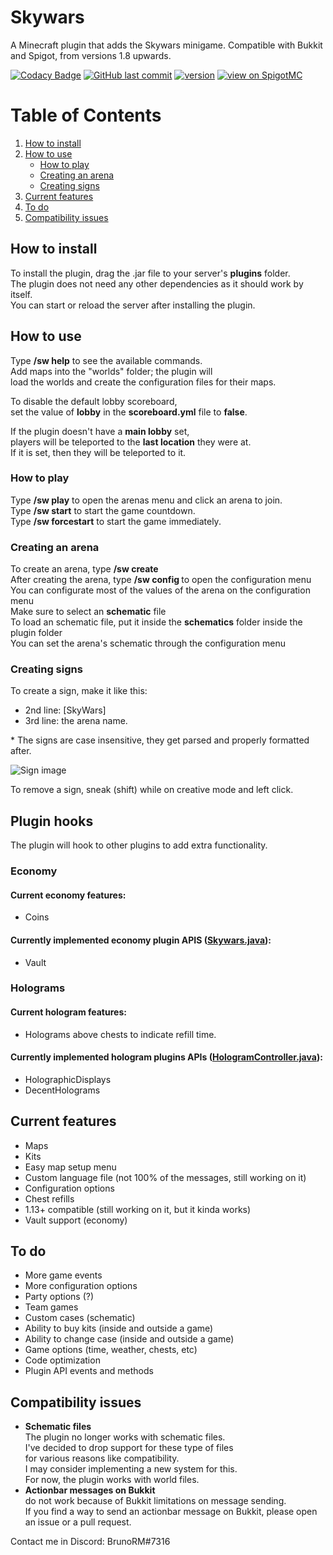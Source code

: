 # Skywars

A Minecraft plugin that adds the Skywars minigame.
Compatible with Bukkit and Spigot, from versions 1.8 upwards.

[![Codacy Badge](https://app.codacy.com/project/badge/Grade/786de08d9dfa4332bc1e15e8f4373bd6)](https://www.codacy.com/gh/TheBrunoRM/Skywars/dashboard?utm_source=github.com&amp;utm_medium=referral&amp;utm_content=TheBrunoRM/Skywars&amp;utm_campaign=Badge_Grade)
[![GitHub last commit](https://img.shields.io/github/last-commit/TheBrunoRM/Skywars.svg)](https://github.com/TheBrunoRM/Skywars/commits/master)
[![version](https://img.shields.io/github/release/TheBrunoRM/Skywars.svg?colorB=7418f5)](https://github.com/TheBrunoRM/Skywars/releases/latest)
[![view on SpigotMC](https://img.shields.io/badge/view%20on-spigotmc-orange.svg)](https://www.spigotmc.org/resources/98709)

# Table of Contents
1. [How to install](#how-to-install)
2. [How to use](#how-to-use)
   * [How to play](#how-to-play)
   * [Creating an arena](#creating-an-arena)
   * [Creating signs](#creating-signs)
3. [Current features](#current-features)
4. [To do](#to-do)
5. [Compatibility issues](#compatibility-issues)

## How to install

To install the plugin, drag the .jar file to your server's **plugins** folder.\
The plugin does not need any other dependencies as it should work by itself.\
You can start or reload the server after installing the plugin.

## How to use

Type **/sw help** to see the available commands.\
Add maps into the "worlds" folder; the plugin will\
load the worlds and create the configuration files for their maps.

To disable the default lobby scoreboard,\
set the value of **lobby** in the **scoreboard.yml** file to **false**.

If the plugin doesn't have a **main lobby** set,\
players will be teleported to the **last location** they were at.\
If it is set, then they will be teleported to it.

### How to play

Type **/sw play** to open the arenas menu and click an arena to join.\
Type **/sw start** to start the game countdown.\
Type **/sw forcestart** to start the game immediately.

### Creating an arena

To create an arena, type **/sw create <arena>**\
After creating the arena, type **/sw config <arena>** to open the configuration menu\
You can configurate most of the values of the arena on the configuration menu\
Make sure to select an **schematic** file\
To load an schematic file, put it inside the **schematics** folder inside the plugin folder\
You can set the arena's schematic through the configuration menu

### Creating signs

To create a sign, make it like this:
* 2nd line: [SkyWars]
* 3rd line: the arena name.

\* The signs are case insensitive, they get parsed and properly formatted after.

![Sign image](https://cdn.discordapp.com/attachments/835594221456064544/876946375110189146/unknown.png)

To remove a sign, sneak (shift) while on creative mode and left click.

## Plugin hooks
The plugin will hook to other plugins to add extra functionality.
### Economy
#### Current economy features:
  * Coins
#### Currently implemented economy plugin APIS ([Skywars.java](https://github.com/TheBrunoRM/Skywars/blob/master/src/main/java/me/brunorm/skywars/Skywars.java#L250)):
  * Vault
### Holograms
#### Current hologram features:
  * Holograms above chests to indicate refill time.

#### Currently implemented hologram plugins APIs ([HologramController.java](https://github.com/TheBrunoRM/Skywars/blob/master/src/main/java/me/brunorm/skywars/holograms/HologramController.java)):
  * HolographicDisplays
  * DecentHolograms

## Current features
  * Maps
  * Kits
  * Easy map setup menu
  * Custom language file (not 100% of the messages, still working on it)
  * Configuration options
  * Chest refills
  * 1.13+ compatible (still working on it, but it kinda works)
  * Vault support (economy)

## To do
  * More game events
  * More configuration options
  * Party options (?)
  * Team games
  * Custom cases (schematic)
  * Ability to buy kits (inside and outside a game)
  * Ability to change case (inside and outside a game)
  * Game options (time, weather, chests, etc)
  * Code optimization
  * Plugin API events and methods

## Compatibility issues
  * **Schematic files**\
    The plugin no longer works with schematic files.\
    I've decided to drop support for these type of files\
    for various reasons like compatibility.\
    I may consider implementing a new system for this.\
    For now, the plugin works with world files.
  * **Actionbar messages on Bukkit**\
    do not work because of Bukkit limitations on message sending.\
    If you find a way to send an actionbar message on Bukkit, please open an issue or a pull request.

Contact me in Discord: BrunoRM#7316
